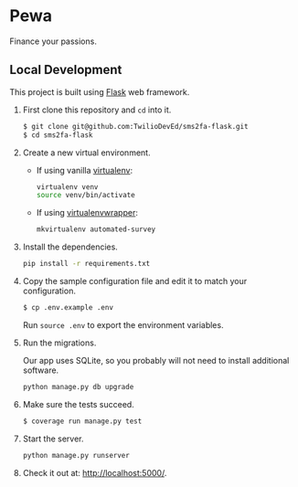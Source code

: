 # Pewa

Finance your passions.

## Local Development

This project is built using [Flask](http://flask.pocoo.org/) web framework.

1. First clone this repository and `cd` into it.

   ```bash
   $ git clone git@github.com:TwilioDevEd/sms2fa-flask.git
   $ cd sms2fa-flask
   ```

1. Create a new virtual environment.

    - If using vanilla [virtualenv](https://virtualenv.pypa.io/en/latest/):

        ```bash
        virtualenv venv
        source venv/bin/activate
        ```

    - If using [virtualenvwrapper](https://virtualenvwrapper.readthedocs.org/en/latest/):

        ```bash
        mkvirtualenv automated-survey
        ```

1. Install the dependencies.

    ```bash
    pip install -r requirements.txt
    ```


1. Copy the sample configuration file and edit it to match your configuration.

   ```bash
   $ cp .env.example .env
   ```

   Run `source .env` to export the environment variables.

1. Run the migrations.

    Our app uses SQLite, so you probably will not need to install additional software.

    ```bash
    python manage.py db upgrade
    ```

1. Make sure the tests succeed.

    ```bash
    $ coverage run manage.py test
    ```

1. Start the server.

    ```bash
    python manage.py runserver
    ```

1. Check it out at: [http://localhost:5000/](http://localhost:5000/).
